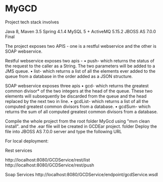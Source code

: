 # MyGCD

Project tech stack involves 

Java 8,
Maven 3.5
Spring 4.1.4
MySQL 5 +
ActiveMQ 5.15.2
JBOSS AS 7.0.0 Final

The project exposes two APIS - one is a restful webservice and the other is SOAP webservice.

Restful webservice exposes two apis - 
•	push-	which returns the status of the request to the caller as a String. The two parameters will be added to a JMS queue.
• list-	which returns a list of all the elements ever added to the queue from a database in the order added as a JSON structure. 

SOAP webservice exposes three apis
•	gcd- which returns the greatest common divisor* of the two integers at the head of the queue. These two elements will subsequently be discarded from the queue and the head replaced by the next two in line.
•	gcdList- which returns a list of all the computed greatest common divisors from a database. 
•	gcdSum- which returns the sum of all computed greatest common divisors from a database.

Compile the whole project from the root folder MyGcd using "mvn clean install". and the .ear file will be created in GCDEar project.<target> folder
Deploy the file into JBOSS AS 7.0.0 server and type the following URL

For local deployment:

Rest services

http://localhost:8080/GCDService/rest/list
http://localhost:8080/GCDService/rest/push

Soap Services
http://localhost:8080/GCDService/endpoint/gcdService.wsdl
